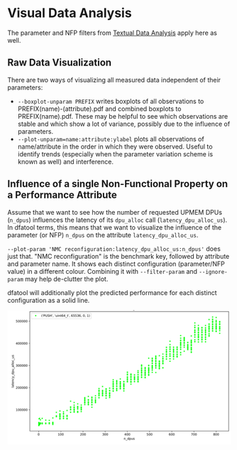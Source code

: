 # Visual Data Analysis

The parameter and NFP filters from [Textual Data Analysis](analysis-textual.md) apply here as well.

## Raw Data Visualization

There are two ways of visualizing all measured data independent of their parameters:

* `--boxplot-unparam PREFIX` writes boxplots of all observations to PREFIX(name)-(attribute).pdf and combined boxplots to PREFIX(name).pdf. These may be helpful to see which observations are stable and which show a lot of variance, possibly due to the influence of parameters.
* `--plot-unparam=name:attribute:ylabel` plots all observations of name/attribute in the order in which they were observed. Useful to identify trends (especially when the parameter variation scheme is known as well) and interference.

## Influence of a single Non-Functional Property on a Performance Attribute

Assume that we want to see how the number of requested UPMEM DPUs (`n_dpus`)
influences the latency of its `dpu_alloc` call (`latency_dpu_alloc_us`). In
dfatool terms, this means that we want to visualize the influence of the
parameter (or NFP) `n_dpus` on the attribute `latency_dpu_alloc_us`.

`--plot-param 'NMC reconfiguration:latency_dpu_alloc_us:n_dpus'` does just
that. "NMC reconfiguration" is the benchmark key, followed by attribute and
parameter name. It shows each distinct configuration (parameter/NFP value) in
a different colour. Combining it with `--filter-param` and `--ignore-param`
may help de-clutter the plot.

dfatool will additionally plot the predicted performance for each distinct
configuration as a solid line.

![](/media/n_dpus-dpu_alloc-1.png)
